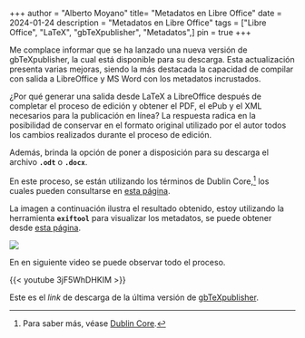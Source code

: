 +++
author = "Alberto Moyano"
title= "Metadatos en Libre Office"
date = 2024-01-24
description = "Metadatos en Libre Office"
tags = ["Libre Office", "LaTeX", "gbTeXpublisher", "Metadatos",]
pin = true
+++

Me complace informar que se ha lanzado una nueva versión de gbTeXpublisher, la cual está disponible para su descarga. Esta actualización presenta varias mejoras, siendo la más destacada la capacidad de compilar con salida a LibreOffice y MS Word con los metadatos incrustados.

<!--more-->

¿Por qué generar una salida desde LaTeX a LibreOffice después de completar el proceso de edición y obtener el PDF, el ePub y el XML necesarios para la publicación en línea? La respuesta radica en la posibilidad de conservar en el formato original utilizado por el autor todos los cambios realizados durante el proceso de edición.

Además, brinda la opción de poner a disposición para su descarga el archivo **`.odt`** o **`.docx`**.

En este proceso, se están utilizando los términos de Dublin Core,[^1] los cuales pueden consultarse en [esta página](https://www.dublincore.org/specifications/dublin-core/dcmi-terms/).

La imagen a continuación ilustra el resultado obtenido, estoy utilizando la herramienta **`exiftool`** para visualizar los metadatos, se puede obtener desde [esta página](https://exiftool.org/).

![](https://albertomoyano.github.io/blog-gbtexpublisher/images/metadatosodt.png)

En en siguiente video se puede observar todo el proceso.

{{< youtube 3jF5WhDHKIM >}}

Este es el _link_ de descarga de la última versión de [gbTeXpublisher](https://www.dropbox.com/scl/fi/vasjuzz5izgpw7zo9gkdd/gbTeXpublisher-0.0.558.tar.gz?rlkey=5zq9m9qfra2l5vkox82s63it1&dl=1).

[^1]: Para saber más, véase [Dublin Core](https://es.wikipedia.org/wiki/Dublin_Core).
